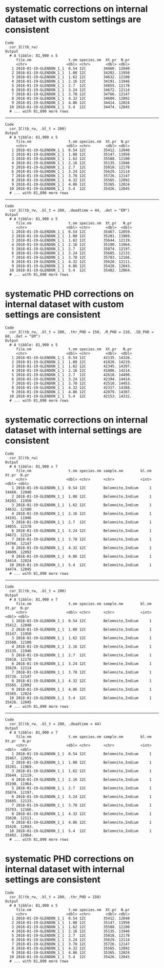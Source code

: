 # systematic corrections on internal dataset with custom settings are consistent

    Code
      cor_IC(tb_rw)
    Output
      # A tibble: 81,900 x 5
         file.nm                 t.nm species.nm  Xt.pr  N.pr
         <chr>                  <dbl> <chr>       <dbl> <dbl>
       1 2018-01-19-GLENDON_1_1  0.54 12C        34460. 12040
       2 2018-01-19-GLENDON_1_1  1.08 12C        34202. 11950
       3 2018-01-19-GLENDON_1_1  1.62 12C        34632. 12100
       4 2018-01-19-GLENDON_1_1  2.16 12C        34191. 11946
       5 2018-01-19-GLENDON_1_1  2.7  12C        34855. 12178
       6 2018-01-19-GLENDON_1_1  3.24 12C        34672. 12114
       7 2018-01-19-GLENDON_1_1  3.78 12C        34766. 12147
       8 2018-01-19-GLENDON_1_1  4.32 12C        34609. 12092
       9 2018-01-19-GLENDON_1_1  4.86 12C        34414. 12024
      10 2018-01-19-GLENDON_1_1  5.4  12C        34474. 12045
      # ... with 81,890 more rows

---

    Code
      cor_IC(tb_rw, .bl_t = 200)
    Output
      # A tibble: 81,900 x 5
         file.nm                 t.nm species.nm  Xt.pr  N.pr
         <chr>                  <dbl> <chr>       <dbl> <dbl>
       1 2018-01-19-GLENDON_1_1  0.54 12C        35412. 12040
       2 2018-01-19-GLENDON_1_1  1.08 12C        35147. 11950
       3 2018-01-19-GLENDON_1_1  1.62 12C        35588. 12100
       4 2018-01-19-GLENDON_1_1  2.16 12C        35135. 11946
       5 2018-01-19-GLENDON_1_1  2.7  12C        35818. 12178
       6 2018-01-19-GLENDON_1_1  3.24 12C        35629. 12114
       7 2018-01-19-GLENDON_1_1  3.78 12C        35726. 12147
       8 2018-01-19-GLENDON_1_1  4.32 12C        35565. 12092
       9 2018-01-19-GLENDON_1_1  4.86 12C        35365. 12024
      10 2018-01-19-GLENDON_1_1  5.4  12C        35426. 12045
      # ... with 81,890 more rows

---

    Code
      cor_IC(tb_rw, .bl_t = 200, .deadtime = 44, .det = "EM")
    Output
      # A tibble: 81,900 x 5
         file.nm                 t.nm species.nm  Xt.pr   N.pr
         <chr>                  <dbl> <chr>       <dbl>  <dbl>
       1 2018-01-19-GLENDON_1_1  0.54 12C        35467. 12059.
       2 2018-01-19-GLENDON_1_1  1.08 12C        35201. 11969.
       3 2018-01-19-GLENDON_1_1  1.62 12C        35644. 12119.
       4 2018-01-19-GLENDON_1_1  2.16 12C        35190. 11964.
       5 2018-01-19-GLENDON_1_1  2.7  12C        35874. 12197.
       6 2018-01-19-GLENDON_1_1  3.24 12C        35685. 12133.
       7 2018-01-19-GLENDON_1_1  3.78 12C        35783. 12166.
       8 2018-01-19-GLENDON_1_1  4.32 12C        35620. 12111.
       9 2018-01-19-GLENDON_1_1  4.86 12C        35420. 12043.
      10 2018-01-19-GLENDON_1_1  5.4  12C        35482. 12064.
      # ... with 81,890 more rows

# systematic PHD corrections on internal dataset with custom settings are consistent

    Code
      cor_IC(tb_rw, .bl_t = 200, .thr_PHD = 150, .M_PHD = 210, .SD_PHD = 60, .det = "EM")
    Output
      # A tibble: 81,900 x 5
         file.nm                 t.nm species.nm  Xt.pr   N.pr
         <chr>                  <dbl> <chr>       <dbl>  <dbl>
       1 2018-01-19-GLENDON_1_1  0.54 12C        42135. 14326.
       2 2018-01-19-GLENDON_1_1  1.08 12C        41820. 14219.
       3 2018-01-19-GLENDON_1_1  1.62 12C        42345. 14397.
       4 2018-01-19-GLENDON_1_1  2.16 12C        41806. 14214.
       5 2018-01-19-GLENDON_1_1  2.7  12C        42618. 14490.
       6 2018-01-19-GLENDON_1_1  3.24 12C        42394. 14414.
       7 2018-01-19-GLENDON_1_1  3.78 12C        42510. 14453.
       8 2018-01-19-GLENDON_1_1  4.32 12C        42317. 14388.
       9 2018-01-19-GLENDON_1_1  4.86 12C        42079. 14307.
      10 2018-01-19-GLENDON_1_1  5.4  12C        42153. 14332.
      # ... with 81,890 more rows

# systematic corrections on internal dataset with internal settings are consistent

    Code
      cor_IC(tb_rw)
    Output
      # A tibble: 81,900 x 7
         file.nm                 t.nm species.nm sample.nm        bl.nm  Xt.pr  N.pr
         <chr>                  <dbl> <chr>      <chr>            <int>  <dbl> <dbl>
       1 2018-01-19-GLENDON_1_1  0.54 12C        Belemnite,Indium     1 34460. 12040
       2 2018-01-19-GLENDON_1_1  1.08 12C        Belemnite,Indium     1 34202. 11950
       3 2018-01-19-GLENDON_1_1  1.62 12C        Belemnite,Indium     1 34632. 12100
       4 2018-01-19-GLENDON_1_1  2.16 12C        Belemnite,Indium     1 34191. 11946
       5 2018-01-19-GLENDON_1_1  2.7  12C        Belemnite,Indium     1 34855. 12178
       6 2018-01-19-GLENDON_1_1  3.24 12C        Belemnite,Indium     1 34672. 12114
       7 2018-01-19-GLENDON_1_1  3.78 12C        Belemnite,Indium     1 34766. 12147
       8 2018-01-19-GLENDON_1_1  4.32 12C        Belemnite,Indium     1 34609. 12092
       9 2018-01-19-GLENDON_1_1  4.86 12C        Belemnite,Indium     1 34414. 12024
      10 2018-01-19-GLENDON_1_1  5.4  12C        Belemnite,Indium     1 34474. 12045
      # ... with 81,890 more rows

---

    Code
      cor_IC(tb_rw, .bl_t = 200)
    Output
      # A tibble: 81,900 x 7
         file.nm                 t.nm species.nm sample.nm        bl.nm  Xt.pr  N.pr
         <chr>                  <dbl> <chr>      <chr>            <int>  <dbl> <dbl>
       1 2018-01-19-GLENDON_1_1  0.54 12C        Belemnite,Indium     1 35412. 12040
       2 2018-01-19-GLENDON_1_1  1.08 12C        Belemnite,Indium     1 35147. 11950
       3 2018-01-19-GLENDON_1_1  1.62 12C        Belemnite,Indium     1 35588. 12100
       4 2018-01-19-GLENDON_1_1  2.16 12C        Belemnite,Indium     1 35135. 11946
       5 2018-01-19-GLENDON_1_1  2.7  12C        Belemnite,Indium     1 35818. 12178
       6 2018-01-19-GLENDON_1_1  3.24 12C        Belemnite,Indium     1 35629. 12114
       7 2018-01-19-GLENDON_1_1  3.78 12C        Belemnite,Indium     1 35726. 12147
       8 2018-01-19-GLENDON_1_1  4.32 12C        Belemnite,Indium     1 35565. 12092
       9 2018-01-19-GLENDON_1_1  4.86 12C        Belemnite,Indium     1 35365. 12024
      10 2018-01-19-GLENDON_1_1  5.4  12C        Belemnite,Indium     1 35426. 12045
      # ... with 81,890 more rows

---

    Code
      cor_IC(tb_rw, .bl_t = 200, .deadtime = 44)
    Output
      # A tibble: 81,900 x 7
         file.nm                 t.nm species.nm sample.nm        bl.nm  Xt.pr   N.pr
         <chr>                  <dbl> <chr>      <chr>            <int>  <dbl>  <dbl>
       1 2018-01-19-GLENDON_1_1  0.54 12C        Belemnite,Indium     1 35467. 12059.
       2 2018-01-19-GLENDON_1_1  1.08 12C        Belemnite,Indium     1 35201. 11969.
       3 2018-01-19-GLENDON_1_1  1.62 12C        Belemnite,Indium     1 35644. 12119.
       4 2018-01-19-GLENDON_1_1  2.16 12C        Belemnite,Indium     1 35190. 11964.
       5 2018-01-19-GLENDON_1_1  2.7  12C        Belemnite,Indium     1 35874. 12197.
       6 2018-01-19-GLENDON_1_1  3.24 12C        Belemnite,Indium     1 35685. 12133.
       7 2018-01-19-GLENDON_1_1  3.78 12C        Belemnite,Indium     1 35783. 12166.
       8 2018-01-19-GLENDON_1_1  4.32 12C        Belemnite,Indium     1 35620. 12111.
       9 2018-01-19-GLENDON_1_1  4.86 12C        Belemnite,Indium     1 35420. 12043.
      10 2018-01-19-GLENDON_1_1  5.4  12C        Belemnite,Indium     1 35482. 12064.
      # ... with 81,890 more rows

# systematic PHD corrections on internal dataset with internal settings are consistent

    Code
      cor_IC(tb_rw, .bl_t = 200, .thr_PHD = 150)
    Output
      # A tibble: 81,900 x 5
         file.nm                 t.nm species.nm  Xt.pr  N.pr
         <chr>                  <dbl> <chr>       <dbl> <dbl>
       1 2018-01-19-GLENDON_1_1  0.54 12C        35412. 12040
       2 2018-01-19-GLENDON_1_1  1.08 12C        35147. 11950
       3 2018-01-19-GLENDON_1_1  1.62 12C        35588. 12100
       4 2018-01-19-GLENDON_1_1  2.16 12C        35135. 11946
       5 2018-01-19-GLENDON_1_1  2.7  12C        35818. 12178
       6 2018-01-19-GLENDON_1_1  3.24 12C        35629. 12114
       7 2018-01-19-GLENDON_1_1  3.78 12C        35726. 12147
       8 2018-01-19-GLENDON_1_1  4.32 12C        35565. 12092
       9 2018-01-19-GLENDON_1_1  4.86 12C        35365. 12024
      10 2018-01-19-GLENDON_1_1  5.4  12C        35426. 12045
      # ... with 81,890 more rows

